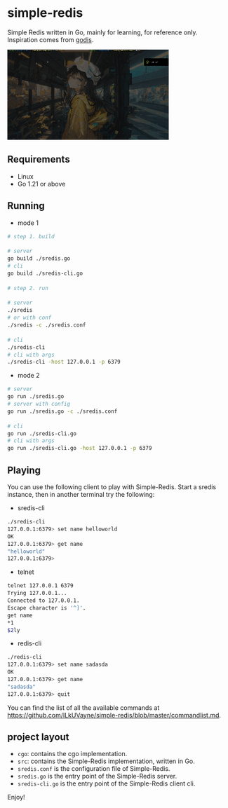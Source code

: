 # simple-redis

Simple Redis written in Go, mainly for learning, for reference only. Inspiration comes from [godis](https://github.com/archeryue/godis).

![](https://github.com/ILkUVayne/simple-redis/blob/dev/demonstrate.gif)

## Requirements

- Linux
- Go 1.21 or above

## Running

- mode 1

~~~bash
# step 1. build

# server
go build ./sredis.go
# cli
go build ./sredis-cli.go

# step 2. run

# server
./sredis
# or with conf
./sredis -c ./sredis.conf

# cli
./sredis-cli
# cli with args
./sredis-cli -host 127.0.0.1 -p 6379
~~~

- mode 2

~~~bash
# server
go run ./sredis.go
# server with config
go run ./sredis.go -c ./sredis.conf

# cli
go run ./sredis-cli.go
# cli with args
go run ./sredis-cli.go -host 127.0.0.1 -p 6379
~~~

## Playing

You can use the following client to play with Simple-Redis. Start a sredis instance, then in another terminal try the following:

- sredis-cli

~~~bash
./sredis-cli
127.0.0.1:6379> set name helloworld
OK
127.0.0.1:6379> get name
"helloworld"
127.0.0.1:6379>

~~~

- telnet

~~~bash
telnet 127.0.0.1 6379
Trying 127.0.0.1...
Connected to 127.0.0.1.
Escape character is '^]'.
get name
*1
$2ly
~~~

- redis-cli

~~~bash
./redis-cli
127.0.0.1:6379> set name sadasda
OK
127.0.0.1:6379> get name
"sadasda"
127.0.0.1:6379> quit
~~~

You can find the list of all the available commands at https://github.com/ILkUVayne/simple-redis/blob/master/commandlist.md.

## project layout

- `cgo`: contains the cgo implementation.
- `src`: contains the Simple-Redis implementation, written in Go.
- `sredis.conf` is the configuration file of Simple-Redis.
- `sredis.go` is the entry point of the Simple-Redis server.
- `sredis-cli.go` is the entry point of the Simple-Redis client cli.

Enjoy!